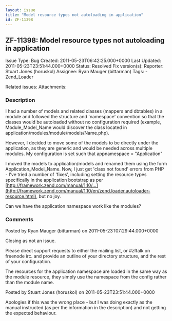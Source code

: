 ```yaml
---
layout: issue
title: "Model resource types not autoloading in application"
id: ZF-11398
---
```


ZF-11398: Model resource types not autoloading in application
-------------------------------------------------------------

 Issue Type: Bug Created: 2011-05-23T06:42:25.000+0000 Last Updated: 2011-05-23T23:51:44.000+0000 Status: Resolved Fix version(s): 
 Reporter:  Stuart Jones (horuskol)  Assignee:  Ryan Mauger (bittarman)  Tags: - Zend\_Loader
 
 Related issues: 
 Attachments: 
### Description

I had a number of models and related classes (mappers and dbtables) in a module and followed the structure and 'namespace' convention so that the classes would be autoloaded without no configuration required (example, Module\_Model\_Name would discover the class located in application/modules/module/models/Name.php).

However, I decided to move some of the models to be directly under the application, as they are generic and would be needed across multiple modules. My configuration is set such that appnamespace = "Application"

I moved the models to application/models and renamed them using the form Application\_Model\_Name. Now, I just get 'class not found' errors from PHP - I've tried a number of 'fixes', including setting the resource types specifically in the application bootstrap as per [http://framework.zend.com/manual/1.10/…](http://framework.zend.com/manual/1.10/en/zend.loader.autoloader-resource.html), but no joy.

Can we have the application namespace work like the modules?

 

 

### Comments

Posted by Ryan Mauger (bittarman) on 2011-05-23T07:29:44.000+0000

Closing as not an issue.

Please direct support requests to either the mailing list, or #zftalk on freenode irc. and provide an outline of your directory structure, and the rest of your configuration.

The resources for the application namespace are loaded in the same way as the module resource, they simply use the namespace from the config rather than the module name.

 

 

Posted by Stuart Jones (horuskol) on 2011-05-23T23:51:44.000+0000

Apologies if this was the wrong place - but I was doing exactly as the manual instructed (as per the information in the description) and not getting the expected behaviour.

 

 